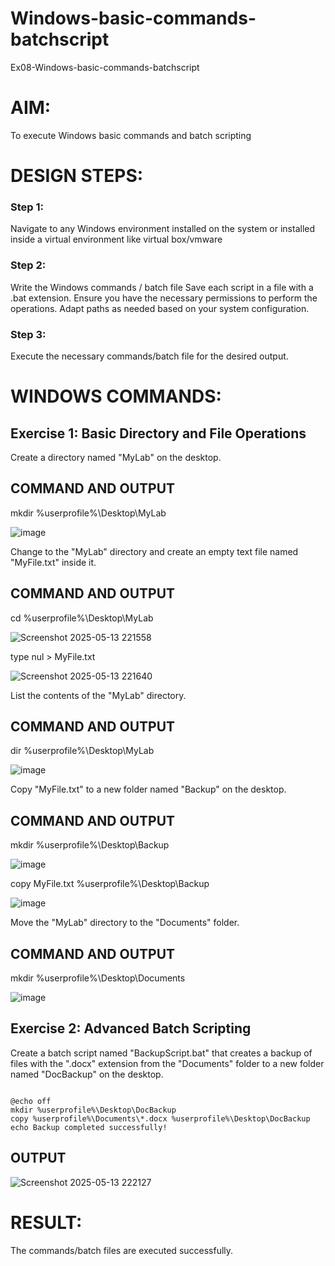 # Windows-basic-commands-batchscript
Ex08-Windows-basic-commands-batchscript

# AIM:
To execute Windows basic commands and batch scripting

# DESIGN STEPS:

### Step 1:

Navigate to any Windows environment installed on the system or installed inside a virtual environment like virtual box/vmware 

### Step 2:

Write the Windows commands / batch file
Save each script in a file with a .bat extension.
Ensure you have the necessary permissions to perform the operations.
Adapt paths as needed based on your system configuration.
### Step 3:

Execute the necessary commands/batch file for the desired output. 




# WINDOWS COMMANDS:
## Exercise 1: Basic Directory and File Operations
Create a directory named "MyLab" on the desktop.


## COMMAND AND OUTPUT
mkdir %userprofile%\Desktop\MyLab

![image](https://github.com/user-attachments/assets/84bf044a-5c1d-4ba3-b1a4-3ba51a13c18b)

Change to the "MyLab" directory and create an empty text file named "MyFile.txt" inside it.


## COMMAND AND OUTPUT
cd %userprofile%\Desktop\MyLab

![Screenshot 2025-05-13 221558](https://github.com/user-attachments/assets/975a1835-bb3c-4ce7-b208-cec3f320a1e4)

type nul > MyFile.txt

![Screenshot 2025-05-13 221640](https://github.com/user-attachments/assets/d95cf2bd-a177-48b6-adb6-97684ffcb1b6)

List the contents of the "MyLab" directory.


## COMMAND AND OUTPUT
dir %userprofile%\Desktop\MyLab

![image](https://github.com/user-attachments/assets/15a2c38f-2bd5-49e5-9840-ac333873c9cb)

Copy "MyFile.txt" to a new folder named "Backup" on the desktop.

## COMMAND AND OUTPUT
mkdir %userprofile%\Desktop\Backup

![image](https://github.com/user-attachments/assets/2a4bceb9-95a4-4072-91d4-90272c047645)

copy MyFile.txt %userprofile%\Desktop\Backup

![image](https://github.com/user-attachments/assets/1f5c440c-a33f-4c5d-b1a7-fc98496e2157)

Move the "MyLab" directory to the "Documents" folder.


## COMMAND AND OUTPUT
mkdir %userprofile%\Desktop\Documents

![image](https://github.com/user-attachments/assets/b3a17a37-68fe-4535-8e3d-57bfa9a3f8c3)


## Exercise 2: Advanced Batch Scripting
Create a batch script named "BackupScript.bat" that creates a backup of files with the ".docx" extension from the "Documents" folder to a new folder named "DocBackup" on the desktop.


```

@echo off
mkdir %userprofile%\Desktop\DocBackup
copy %userprofile%\Documents\*.docx %userprofile%\Desktop\DocBackup
echo Backup completed successfully!
```




## OUTPUT

![Screenshot 2025-05-13 222127](https://github.com/user-attachments/assets/109eba64-6182-4e9e-8250-ec69b28d6493)



# RESULT:
The commands/batch files are executed successfully.

